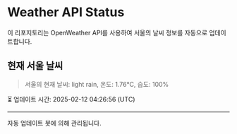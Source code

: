 
# Weather API Status

이 리포지토리는 OpenWeather API를 사용하여 서울의 날씨 정보를 자동으로 업데이트합니다.

## 현재 서울 날씨
> 서울의 현재 날씨: light rain, 온도: 1.76°C, 습도: 100%

⏳ 업데이트 시간: 2025-02-12 04:26:56 (UTC)

---
자동 업데이트 봇에 의해 관리됩니다.
